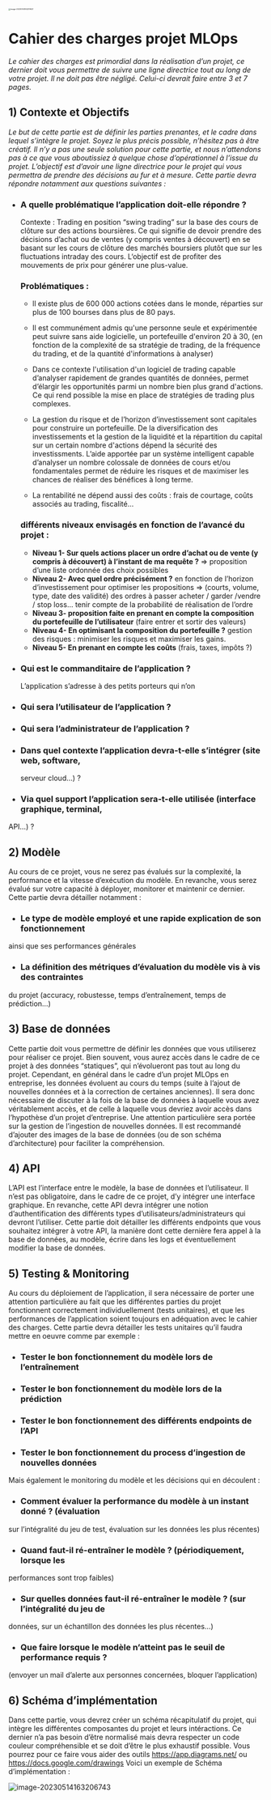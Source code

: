 <img src="./assets/image-20230514163219621.png" alt="image-20230514163219621" style="zoom:25%;" />

# Cahier des charges projet MLOps
*Le cahier des charges est primordial dans la réalisation d’un projet, ce dernier doit*
*vous permettre de suivre une ligne directrice tout au long de votre projet. Il ne doit*
*pas être négligé. Celui-ci devrait faire entre 3 et 7 pages.*

## 1) Contexte et Objectifs
*Le but de cette partie est de définir les parties prenantes, et le cadre dans lequel*
*s’intègre le projet. Soyez le plus précis possible, n’hésitez pas à être créatif. Il n’y a*
*pas une seule solution pour cette partie, et nous n’attendons pas à ce que vous*
*aboutissiez à quelque chose d’opérationnel à l’issue du projet. L’objectif est d’avoir*
*une ligne directrice pour le projet qui vous permettra de prendre des décisions au fur*
*et à mesure.*
*Cette partie devra répondre notamment aux questions suivantes :*

- ### A quelle problématique l’application doit-elle répondre ?

    Contexte :  Trading en position “swing trading” sur la base des cours de clôture sur des actions boursières. Ce qui signifie de devoir prendre des décisions d’achat ou de ventes (y compris ventes à découvert) en se basant sur les cours de clôture des marchés boursiers plutôt que sur les fluctuations intraday des cours. L‘objectif est de profiter des mouvements de prix pour générer une plus-value.

    ### Problématiques :  

    - ll existe plus de 600 000 actions cotées dans le monde, réparties sur plus de 100 bourses dans plus de 80 pays. 

    - Il est communément admis qu'une personne seule et expérimentée peut suivre sans aide logicielle, un portefeuille d'environ 20 à 30, (en  fonction de la complexité de sa stratégie de trading, de la fréquence du trading, et de la quantité d'informations à analyser)

    - Dans ce contexte l'utilisation d'un logiciel de trading capable d’analyser rapidement  de grandes quantités de données, permet d’élargir les opportunités  parmi un nombre bien plus grand d'actions. Ce qui rend possible la mise en place de stratégies de trading plus complexes. 

    - La gestion du risque et de l’horizon d’investissement sont capitales pour construire un portefeuille. De la diversification des investissements et la gestion de la liquidité et la répartition du capital sur un certain nombre d'actions dépend la sécurité des investissments. L’aide apportée par un système intelligent capable d’analyser un nombre colossale de données de cours et/ou fondamentales permet de réduire les risques et de maximiser les chances de réaliser des bénéfices à long terme. 

    - La rentabilité ne dépend aussi des coûts : frais de courtage, coûts associés au trading, fiscalité...

        

    ### 			différents niveaux envisagés en fonction de l’avancé du projet :

    - **Niveau 1- Sur quels actions placer un ordre d’achat ou de vente (y compris à découvert) à l’instant de ma requête ?**  => proposition d’une liste ordonnée des choix possibles
    - **Niveau 2- Avec quel ordre précisément ?** en fonction de l’horizon d’investissement pour optimiser les propositions => (courts, volume, type, date des validité) des ordres à passer acheter / garder  /vendre / stop loss... tenir compte de la probabilité de réalisation de l’ordre
    - **Niveau 3- proposition faite en prenant en compte la composition du portefeuille de l’utilisateur** (faire entrer et sortir des valeurs)
    - **Niveau 4- En optimisant la composition du portefeuille ?** gestion des risques : minimiser les risques et maximiser les gains.
    - **Niveau 5- En prenant en compte les coûts** (frais, taxes, impôts ?) 

    

- ### Qui est le commanditaire de l’application ?

    L’application s’adresse à des petits porteurs qui n’on

- ### Qui sera l’utilisateur de l’application ?

- ### Qui sera l’administrateur de l’application ?

- ### Dans quel contexte l’application devra-t-elle s’intégrer (site web, software,
  serveur cloud…) ?

- ### Via quel support l’application sera-t-elle utilisée (interface graphique, terminal,
API…) ?
## 2) Modèle
Au cours de ce projet, vous ne serez pas évalués sur la complexité, la performance
et la vitesse d’exécution du modèle. En revanche, vous serez évalué sur votre
capacité à déployer, monitorer et maintenir ce dernier.
Cette partie devra détailler notamment :
- ### Le type de modèle employé et une rapide explication de son fonctionnement
ainsi que ses performances générales
- ### La définition des métriques d’évaluation du modèle vis à vis des contraintes
du projet (accuracy, robustesse, temps d’entraînement, temps de
prédiction…)
## 3) Base de données
Cette partie doit vous permettre de définir les données que vous utiliserez pour
réaliser ce projet. Bien souvent, vous aurez accès dans le cadre de ce projet à des
données “statiques”, qui n’évolueront pas tout au long du projet. Cependant, en
général dans le cadre d’un projet MLOps en entreprise, les données évoluent au
cours du temps (suite à l’ajout de nouvelles données et à la correction de certaines
anciennes). Il sera donc nécessaire de discuter à la fois de la base de données à
laquelle vous avez véritablement accès, et de celle à laquelle vous devriez avoir
accès dans l’hypothèse d’un projet d’entreprise.
Une attention particulière sera portée sur la gestion de l’ingestion de nouvelles
données.
Il est recommandé d’ajouter des images de la base de données (ou de son schéma
d’architecture) pour faciliter la compréhension.
## 4) API
L’API est l’interface entre le modèle, la base de données et l’utilisateur. Il n’est pas
obligatoire, dans le cadre de ce projet, d’y intégrer une interface graphique. En
revanche, cette API devra intégrer une notion d’authentification des différents types
d’utilisateurs/administrateurs qui devront l’utiliser.
Cette partie doit détailler les différents endpoints que vous souhaitez intégrer à votre
API, la manière dont cette dernière fera appel à la base de données, au modèle,
écrire dans les logs et éventuellement modifier la base de données.
## 5) Testing & Monitoring
Au cours du déploiement de l’application, il sera nécessaire de porter une attention
particulière au fait que les différentes parties du projet fonctionnent correctement
individuellement (tests unitaires), et que les performances de l’application soient
toujours en adéquation avec le cahier des charges.
Cette partie devra détailler les tests unitaires qu’il faudra mettre en oeuvre comme
par exemple :
- ### Tester le bon fonctionnement du modèle lors de l’entraînement
- ### Tester le bon fonctionnement du modèle lors de la prédiction
- ### Tester le bon fonctionnement des différents endpoints de l’API
- ### Tester le bon fonctionnement du process d’ingestion de nouvelles données
Mais également le monitoring du modèle et les décisions qui en découlent :
- ### Comment évaluer la performance du modèle à un instant donné ? (évaluation
sur l’intégralité du jeu de test, évaluation sur les données les plus récentes)
- ### Quand faut-il ré-entraîner le modèle ? (périodiquement, lorsque les
performances sont trop faibles)
- ### Sur quelles données faut-il ré-entraîner le modèle ? (sur l’intégralité du jeu de
données, sur un échantillon des données les plus récentes…)
- ### Que faire lorsque le modèle n’atteint pas le seuil de performance requis ?
(envoyer un mail d’alerte aux personnes concernées, bloquer l’application)
## 6) Schéma d’implémentation
Dans cette partie, vous devrez créer un schéma récapitulatif du projet, qui intègre les
différentes composantes du projet et leurs intéractions. Ce dernier n’a pas besoin
d’être normalisé mais devra respecter un code couleur compréhensible et se doit
d’être le plus exhaustif possible. Vous pourrez pour ce faire vous aider des outils
https://app.diagrams.net/ ou https://docs.google.com/drawings
Voici un exemple de Schéma d’implémentation :

![image-20230514163206743](./assets/image-20230514163206743.png)